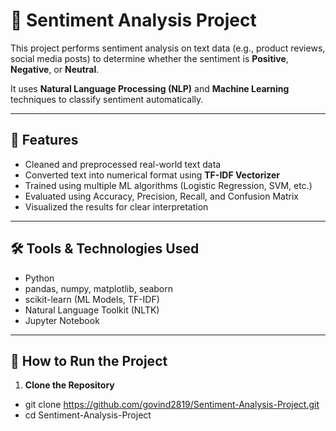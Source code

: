 # 🧠 Sentiment Analysis Project

This project performs sentiment analysis on text data (e.g., product reviews, social media posts) to determine whether the sentiment is **Positive**, **Negative**, or **Neutral**.

It uses **Natural Language Processing (NLP)** and **Machine Learning** techniques to classify sentiment automatically.

---

## 📌 Features

- Cleaned and preprocessed real-world text data
- Converted text into numerical format using **TF-IDF Vectorizer**
- Trained using multiple ML algorithms (Logistic Regression, SVM, etc.)
- Evaluated using Accuracy, Precision, Recall, and Confusion Matrix
- Visualized the results for clear interpretation

---

## 🛠️ Tools & Technologies Used

- Python
- pandas, numpy, matplotlib, seaborn
- scikit-learn (ML Models, TF-IDF)
- Natural Language Toolkit (NLTK)
- Jupyter Notebook

---

## 🚀 How to Run the Project

1. **Clone the Repository**
  - git clone https://github.com/govind2819/Sentiment-Analysis-Project.git
  - cd Sentiment-Analysis-Project
